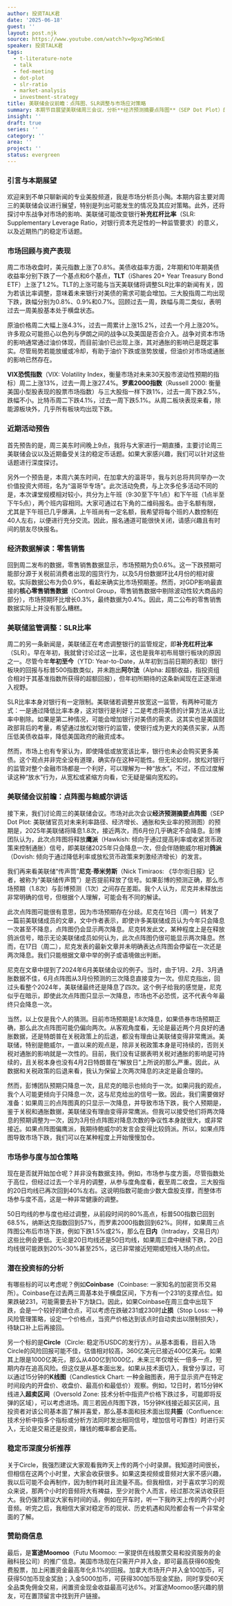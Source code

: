 ```yaml
---
author: 投资TALK君
date: '2025-06-18'
guest: ''
layout: post.njk
source: https://www.youtube.com/watch?v=9pxg7WSnWxE
speaker: 投资TALK君
tags:
  - t-literature-note
  - talk
  - fed-meeting
  - dot-plot
  - slr-ratio
  - market-analysis
  - investment-strategy
title: 美联储会议前瞻：点阵图、SLR调整与市场应对策略
summary: 本期节目展望美联储周三会议，分析**经济预测摘要点阵图**（SEP Dot Plot）的鹰派信号与鲍威尔的鸽派发言预期。同时探讨美联储调整**补充杠杆比率**（SLR）对银行及美债的影响，并结合市场数据，提供潜在加仓策略与标的分析。
insight: ''
draft: true
series: ''
category: ''
area: ''
project: ''
status: evergreen
---
```

### 引言与本期展望

欢迎来到不单只聊新闻的专业美股频道，我是市场分析员小陶。本期内容主要对周三的美联储会议进行展望，特别是列出可能发生的情况及其应对策略。此外，还将探讨中东战争对市场的影响、美联储可能改变银行**补充杠杆比率**（SLR: Supplementary Leverage Ratio，对银行资本充足性的一种监管要求）的意义，以及近期热门的稳定币话题。

### 市场回顾与资产表现

周二市场收盘时，美元指数上涨了0.8%。美债收益率方面，2年期和10年期美债收益率分别下跌了一个基点和6个基点，**TLT**（iShares 20+ Year Treasury Bond ETF）上涨了1.2%。TLT的上涨可能与当天美联储将调整SLR比率的新闻有关，因为若该比率调整，意味着未来银行对美债的需求可能会增加。三大股指周二均出现下跌，跌幅分别为0.8%、0.9%和0.7%。回顾过去一周，跌幅与周二类似，表明过去一周美股基本处于横盘状态。

原油价格周二大幅上涨4.3%，过去一周累计上涨15.2%，过去一个月上涨20%。许多观众可能担心以色列与伊朗之间的战争以及美国是否会介入。战争对资本市场的影响通常通过油价体现，而目前油价已出现上涨，其对通胀的影响已是既定事实。尽管局势若能放缓或冷却，有助于油价下跌或涨势放缓，但油价对市场或通胀的影响已然存在。

**VIX恐慌指数**（VIX: Volatility Index，衡量市场对未来30天股市波动性预期的指标）周二上涨13%，过去一周上涨27.4%。**罗素2000指数**（Russell 2000: 衡量美国小型股表现的股票市场指数）与三大股指一样下跌1%，过去一周下跌2.5%，跌幅不小。比特币周二下跌4.1%，过去一周下跌5.1%。从周二板块表现来看，除能源板块外，几乎所有板块均出现下跌。

### 近期活动预告

首先预告的是，周三美东时间晚上9点，我将与大家进行一期直播，主要讨论周三美联储会议以及近期备受关注的稳定币话题。如果大家感兴趣，我们可以针对这些话题进行深度探讨。

另外一个预告是，本周六美东时间，在加拿大的温哥华，我与刘总将共同举办一次价值投资大师班，名为“温哥华专场”。此次活动免费，与上次多伦多活动不同的是，本次课堂规模相对较小，共分为上午班（9:30至下午1点）和下午班（1点半至下午5点），两个班内容相同。大家可通过右下角的二维码报名。由于名额有限，尤其是下午班已几乎爆满，上午班尚有一定名额，我希望将每个班的人数控制在40人左右，以便进行充分交流。因此，报名通道可能很快关闭，请感兴趣且有时间的朋友尽快报名。

### 经济数据解读：零售销售

回到周二发布的数据，零售销售数据显示，市场预期为负0.6%。这一下跌预期可能部分源于关税前消费者出现的囤货行为，以及5月份数据环比4月份的相对疲软。实际数据公布为负0.9%，看起来确实比市场预期差。然而，对GDP影响最直接的**核心零售销售数据**（Control Group，零售销售数据中剔除波动性较大商品的部分），市场预期环比增长0.3%，最终数据为0.4%。因此，周二公布的零售销售数据实际上并没有那么糟糕。

### 美联储监管调整：SLR比率

周二的另一条新闻是，美联储正在考虑调整银行的监管规定，即**补充杠杆比率**（SLR）。早在年初，我就曾讨论过这一比率，这也是我年初布局银行板块的原因之一。尽管今年**年初至今**（YTD: Year-to-Date，从年初到当前日期的表现）银行板块的回报与标普500指数类似，并未跑出**阿尔法**（Alpha: 超额收益，指投资组合相对于其基准指数所获得的超额回报），但年初所期待的这条新闻现在正逐渐进入视野。

SLR比率本身对银行有一定限制。美联储若调整并放宽这一监管，有两种可能方式：一是通过降低比率本身，这对银行是利好；二是考虑将美债的计算方法从该比率中剔除。如果是第二种情况，可能会增加银行对美债的需求。这其实也是美国财政部背后的考量，希望通过放松对银行的监管，使银行成为更大的美债买家，从而压低美债收益率，降低美国政府的融资成本。

然而，市场上也有专家认为，即使降低或放宽该比率，银行也未必会购买更多美债。这个观点并非完全没有道理，确实存在这种可能性。但无论如何，放松对银行的监管对整个金融市场都是一个利好，可以理解为一种“放水”。不过，不应过度解读这种“放水”行为，从宽松或紧缩方向看，它无疑是偏向宽松的。

### 美联储会议前瞻：点阵图与鲍威尔讲话

接下来，我们讨论周三的美联储会议。市场对此次会议**经济预测摘要点阵图**（SEP Dot Plot: 美联储官员对未来利率路径、经济增长、通胀和失业率的预测图）的预期是，2025年美联储将降息1.8次，接近两次，而6月份几乎确定不会降息。彭博团队认为，此次点阵图将释放**鹰派**（Hawkish: 倾向于通过提高利率或收紧货币政策来控制通胀）信号，即美联储2025年只会降息一次，但会伴随鲍威尔相对**鸽派**（Dovish: 倾向于通过降低利率或放松货币政策来刺激经济增长）的发言。

我们再来看美联储“传声筒”**尼克·蒂米劳斯**（Nick Timiraos: 《华尔街日报》记者，被称为“美联储传声筒”）是否提前释放了信号。如果彭博的预测正确，那么市场预期（1.8次）与彭博预测（1次）之间存在差距。我个人认为，尼克并未释放出非常明确的信号，但根据个人理解，可能会有不同的解读。

此次点阵图可能很有意思，因为市场预期存在分歧。尼克在16日（周一）转发了一篇前美联储成员的文章，文中作者表示，即使许多美联储成员认为今年只会降息一次甚至不降息，点阵图仍会显示两次降息。尼克转发此文，某种程度上是在释放鸽派信号，暗示无论美联储成员如何认为，此次点阵图仍很可能显示两次降息。然而，在17日（周二），尼克发表的最新文章并未明确表达点阵图会停留在一次还是两次降息。我们只能根据文章中举的例子或语境做出判断。

尼克在文章中提到了2024年6月美联储会议的例子。当时，由于1月、2月、3月通胀数据不佳，6月点阵图从3月份预测的三次降息直接变为一次。但尼克指出，回过头看整个2024年，美联储最终还是降息了四次。这个例子给我的感觉是，尼克似乎在暗示，即使此次点阵图只显示一次降息，市场也不必恐慌，这不代表今年最终只会降息一次。

当然，以上仅是我个人的猜测。目前市场预期是1.8次降息，如果债券市场预期正确，那么此次点阵图可能仍偏向两次。从客观角度看，无论是最近两个月良好的通胀数据，还是特朗普在关税政策上的后退，都没有理由让美联储变得非常鹰派。美联储，特别是鲍威尔，一直以来的观点是，除非关税政策本身是可持续的，否则关税对通胀的影响就是一次性的。目前，我们没有证据表明关税对通胀的影响是可持续的，且关税本身也没有4月2日特朗普在“解放日”上所说的那么严重。因此，从数据和关税政策的后退来看，我认为保留上次两次降息的决定是最合理的。

然而，彭博团队预期只降息一次，且尼克的暗示也倾向于一次。如果问我的观点，我个人可能更倾向于只降息一次，这与尼克给出的信号一致。因此，我们需要做好准备：如果周三的点阵图真的只显示一次降息，并导致市场下跌，我个人预期是，鉴于关税和通胀数据，美联储没有理由变得非常鹰派。但我可以接受他们将两次降息的预期调整为一次，因为3月份点阵图对降息次数的争议性本身就很大，或非常接近。如果点阵图偏鹰派，我期待鲍威尔的发言会变得比较鸽派。所以，如果点阵图导致市场下跌，我们可以在某种程度上开始慢慢加仓。

### 市场参与度与加仓策略

现在是否就开始加仓呢？并非没有数据支持。例如，市场参与度方面，尽管指数处于高位，但经过过去一个半月的调整，从参与度角度看，截至周二收盘，三大股指的20日均线已再次回到40%左右。这说明指数可能由少数大盘股支撑，而整体市场参与度不高，这是一种非常健康的调整。

50日均线的参与度也经过调整，从前段时间的80%高点，标普500指数已回到68.5%，纳斯达克指数回到57%，而罗素2000指数回到62%。同样，如果周三点阵图公布后市场下跌，例如下跌1.5%或2%，那么在**日内**（Intraday，交易日内）这些比例会更低。无论是20日均线还是50日均线，如果周三盘中继续下跌，20日均线很可能跌到20%-30%甚至25%，这已非常接近短期或短线入场的点位。

### 潜在投资标的分析

有哪些标的可以考虑呢？例如**Coinbase**（Coinbase: 一家知名的加密货币交易所）。Coinbase在过去两三周基本处于横盘区间，下方有一个231的支撑点位。如果跌破231，可能需要去补下方缺口。因此，如果Coinbase在周三盘中出现下跌，会是一个较好的建仓点，可以考虑在跌破231或230时**止损**（Stop Loss: 一种风险管理策略，设定一个价格点，当资产价格达到该点时自动卖出以限制损失），待缺口补上后再接回。

另一个标的是**Circle**（Circle: 稳定币USDC的发行方）。从基本面看，目前入场Circle的风险回报可能不佳，估值相对较高，360亿美元已接近400亿美元。如果其上限是1000亿美元，那么从400亿到1000亿，未来三年仅增长一倍多一点，短期内存在追高风险。但这仅是从基本面出发。如果从技术面切入，我曾分享过，可以通过15分钟的**K线图**（Candlestick Chart: 一种金融图表，用于显示资产在特定时间段内的开盘价、收盘价、最高价和最低价）观察。例如，12日时，若15分钟K线进入**超卖区间**（Oversold Zone: 技术分析中指资产价格下跌过多，可能即将反弹的区域），可以考虑进场。周三若因点阵图下跌，15分钟K线接近超买区间，且投资者对该公司基本面了解并喜爱，那么基本面和技术面出现**共振**（Confluence: 技术分析中指多个指标或分析方法同时发出相同信号，增加信号可靠性）时进行买入，无论是交易还是投资，赚钱的概率都会更高。

### 稳定币深度分析推荐

关于Circle，我强烈建议大家观看我昨天上传的两个小时录屏。我知道时间很长，但相信在这两个小时里，大家会收获很多。如果这类视频或音频对大家不感兴趣，我以后可能不会再制作，因为制作耗时且流量不高。但我相信，对于喜欢学习的观众来说，那两个小时的音频将大有裨益，至少对我个人而言，经过那次采访收获巨大。我仍强烈建议大家有时间的话，例如在开车时，听一下我昨天上传的两个小时音频。听完之后，我相信大家对稳定币的现状、历史机遇和风险都会有一个非常全面的了解。

### 赞助商信息

最后，是**富途Moomoo**（Futu Moomoo: 一家提供在线股票交易和投资服务的金融科技公司）的推广信息。美国市场现在只需开户并入金，即可最高获得60股免费股票，加上闲置资金最高年化8.1%的回报。加拿大市场开户并入金100加币，可获得50加币现金奖励；入金5000加币，可获得300加币现金奖励，同时享受60天全品类免佣金交易，闲置资金现金收益最高可达6%。对富途Moomoo感兴趣的朋友，可在置顶留言中找到开户链接。